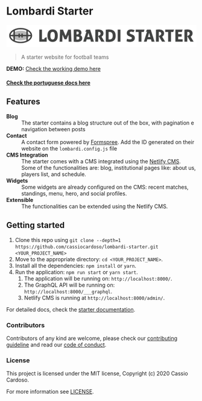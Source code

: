 # Lombardi Starter

![](./logo.jpg)

> A starter website for football teams

**DEMO:** [Check the working demo here](https://lombardi-starter.netlify.app/)

#### [Check the portuguese docs here](./docs/pt-br/README.md)

## Features

<dl>
	<dt><strong>Blog</strong></dt>
	<dd>The starter contains a blog structure out of the box, with pagination e navigation between posts</dd>
	<dt><strong>Contact</strong></dt>
	<dd>A contact form powered by <a href="https://formspree.io/" target="_blank">Formspree</a>. Add the ID generated on their website on the <code>lombardi.config.js</code> file</dd>
	<dt><strong>CMS Integration</strong></dt>
	<dd>The starter comes with a CMS integrated using the <a href="https://www.netlifycms.org/" target="_blank">Netlify CMS</a>. Some of the functionalities are: blog, institutional pages like: about us, players list, and schedule.</dd>
	<dt><strong>Widgets</strong></dt>
	<dd>Some widgets are already configured on the CMS: recent matches, standings, menu, hero, and social profiles.</dd>
	<dt><strong>Extensible</strong></dt>
	<dd>The functionalities can be extended using the Netlify CMS.</dd>
</dl>

## Getting started

1. Clone this repo using `git clone --depth=1 https://github.com/cassiocardoso/lombardi-starter.git <YOUR_PROJECT_NAME>`
2. Move to the appropriate directory: `cd <YOUR_PROJECT_NAME>`.
3. Install all the dependencies: `npm install` or `yarn`.
4. Run the application: `npm run start` or `yarn start`.
   1. The application will be running on: `http://localhost:8000/`.
   2. The GraphQL API will be running on: `http://localhost:8000/___graphql`.
   3. Netlify CMS is running at `http://localhost:8000/admin/`.

For detailed docs, check the [starter documentation](./docs/README.md).

### Contributors

Contributors of any kind are welcome, please check our [contributing guideline](./CONTRIBUTING.md) and read our [code of conduct](./CODE_OF_CONDUCT.md).

### License

This project is licensed under the MIT license, Copyright (c) 2020 Cassio Cardoso.

For more information see [LICENSE](./LICENSE).
